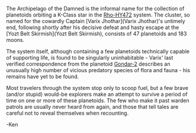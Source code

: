 The Archipelago of the Damned is the informal name for the collection of planetoids orbiting a K-Class star in the [Rho-HY472](Rho-HY472) system. The cluster, so named for the cowardly Captain [Varix Jhothar](Varix Jhothar)'s untimely end, following shortly after his decisive defeat and hasty escape at the [Yozt Belt Skirmish](Yozt Belt Skirmish), consists of 47 planetoids and 183 moons. 

The system itself, although containing a few planetoids technically capable of supporting life, is found to be singularly uninhabitable - Varix' last verified correspondence from the planetoid [Gondar-2](Gondar-2) describes an unusually high number of vicious predatory species of flora and fauna - his remains have yet to be found. 

Most travelers through the system stop only to scoop fuel, but a few brave (and/or stupid) would-be explorers make an attempt to survive a period of time on one or more of these planetoids. The few who make it past warden patrols are usually never heard from again, and those that tell tales are careful not to reveal themselves when recounting.

-Ken